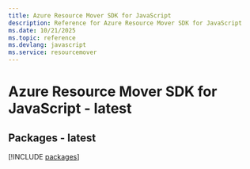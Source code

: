 ```yaml
---
title: Azure Resource Mover SDK for JavaScript
description: Reference for Azure Resource Mover SDK for JavaScript
ms.date: 10/21/2025
ms.topic: reference
ms.devlang: javascript
ms.service: resourcemover
---
```

# Azure Resource Mover SDK for JavaScript - latest
## Packages - latest
[!INCLUDE [packages](resource-mover-index.md)]